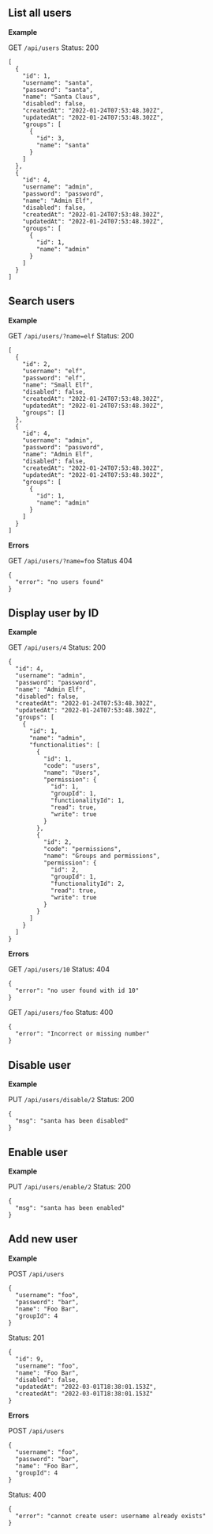 ## List all users

**Example**

GET `/api/users`
Status: 200

```
[
  {
    "id": 1,
    "username": "santa",
    "password": "santa",
    "name": "Santa Claus",
    "disabled": false,
    "createdAt": "2022-01-24T07:53:48.302Z",
    "updatedAt": "2022-01-24T07:53:48.302Z",
    "groups": [
      {
        "id": 3,
        "name": "santa"
      }
    ]
  },
  {
    "id": 4,
    "username": "admin",
    "password": "password",
    "name": "Admin Elf",
    "disabled": false,
    "createdAt": "2022-01-24T07:53:48.302Z",
    "updatedAt": "2022-01-24T07:53:48.302Z",
    "groups": [
      {
        "id": 1,
        "name": "admin"
      }
    ]
  }
]
```

## Search users

**Example**

GET `/api/users/?name=elf`
Status: 200

```
[
  {
    "id": 2,
    "username": "elf",
    "password": "elf",
    "name": "Small Elf",
    "disabled": false,
    "createdAt": "2022-01-24T07:53:48.302Z",
    "updatedAt": "2022-01-24T07:53:48.302Z",
    "groups": []
  },
  {
    "id": 4,
    "username": "admin",
    "password": "password",
    "name": "Admin Elf",
    "disabled": false,
    "createdAt": "2022-01-24T07:53:48.302Z",
    "updatedAt": "2022-01-24T07:53:48.302Z",
    "groups": [
      {
        "id": 1,
        "name": "admin"
      }
    ]
  }
]
```

**Errors**

GET `/api/users/?name=foo`
Status 404

```
{
  "error": "no users found"
}
```

## Display user by ID

**Example**

GET `/api/users/4`
Status: 200

```
{
  "id": 4,
  "username": "admin",
  "password": "password",
  "name": "Admin Elf",
  "disabled": false,
  "createdAt": "2022-01-24T07:53:48.302Z",
  "updatedAt": "2022-01-24T07:53:48.302Z",
  "groups": [
    {
      "id": 1,
      "name": "admin",
      "functionalities": [
        {
          "id": 1,
          "code": "users",
          "name": "Users",
          "permission": {
            "id": 1,
            "groupId": 1,
            "functionalityId": 1,
            "read": true,
            "write": true
          }
        },
        {
          "id": 2,
          "code": "permissions",
          "name": "Groups and permissions",
          "permission": {
            "id": 2,
            "groupId": 1,
            "functionalityId": 2,
            "read": true,
            "write": true
          }
        }
      ]
    }
  ]
}
```

**Errors**

GET `/api/users/10`
Status: 404

```
{
  "error": "no user found with id 10"
}
```

GET `/api/users/foo`
Status: 400

```
{
  "error": "Incorrect or missing number"
}
```

## Disable user

**Example**

PUT `/api/users/disable/2`
Status: 200

```
{
  "msg": "santa has been disabled"
}
```

## Enable user

**Example**

PUT `/api/users/enable/2`
Status: 200

```
{
  "msg": "santa has been enabled"
}
```

## Add new user

**Example**

POST `/api/users`
```
{
  "username": "foo",
  "password": "bar",
  "name": "Foo Bar",
  "groupId": 4
}
```

Status: 201

```
{
  "id": 9,
  "username": "foo",
  "name": "Foo Bar",
  "disabled": false,
  "updatedAt": "2022-03-01T18:38:01.153Z",
  "createdAt": "2022-03-01T18:38:01.153Z"
}
```

**Errors**

POST `/api/users`
```
{
  "username": "foo",
  "password": "bar",
  "name": "Foo Bar",
  "groupId": 4
}
```

Status: 400

```
{
  "error": "cannot create user: username already exists"
}
```